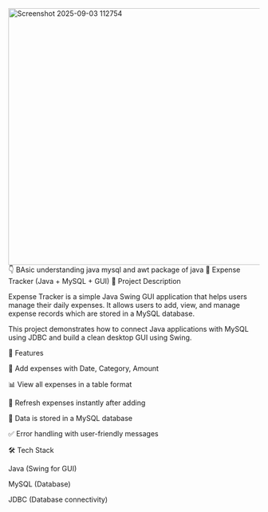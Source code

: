 <img width="760" height="515" alt="Screenshot 2025-09-03 112754" src="https://github.com/user-attachments/assets/95e3a4b8-9961-44f7-9f68-271e86bc3103" />
👇
BAsic understanding java mysql and awt package of java
📌 Expense Tracker (Java + MySQL + GUI)
📖 Project Description

Expense Tracker is a simple Java Swing GUI application that helps users manage their daily expenses.
It allows users to add, view, and manage expense records which are stored in a MySQL database.

This project demonstrates how to connect Java applications with MySQL using JDBC and build a clean desktop GUI using Swing.

🚀 Features

📅 Add expenses with Date, Category, Amount

📊 View all expenses in a table format

🔄 Refresh expenses instantly after adding

💾 Data is stored in a MySQL database

✅ Error handling with user-friendly messages

🛠 Tech Stack

Java (Swing for GUI)

MySQL (Database)

JDBC (Database connectivity)
